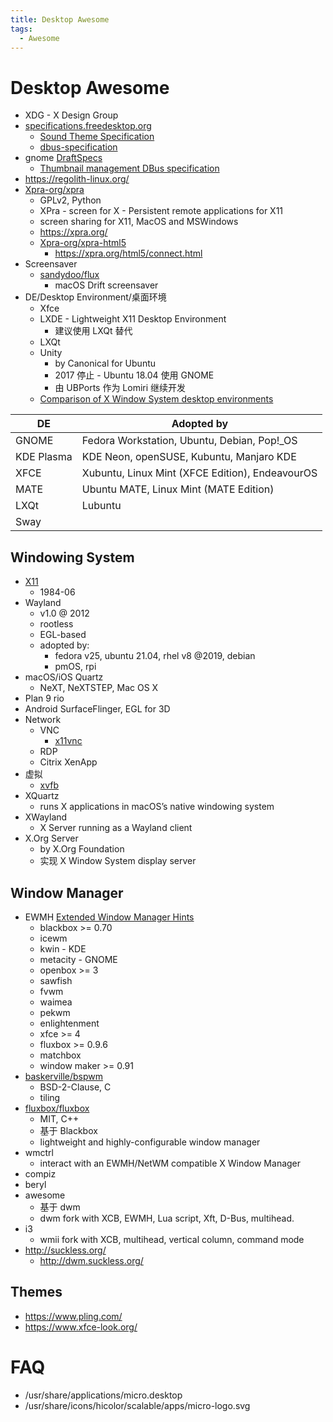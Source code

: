 ```yaml
---
title: Desktop Awesome
tags:
  - Awesome
---
```


# Desktop Awesome

- XDG - X Design Group
- [specifications.freedesktop.org](https://specifications.freedesktop.org)
  - [Sound Theme Specification](https://specifications.freedesktop.org/sound-theme-spec/sound-theme-spec-latest.html)
  - [dbus-specification](https://dbus.freedesktop.org/doc/dbus-specification.html)
- gnome [DraftSpecs](https://wiki.gnome.org/DraftSpecs)
  - [Thumbnail management DBus specification](https://wiki.gnome.org/DraftSpecs/ThumbnailerSpec)
- https://regolith-linux.org/
- [Xpra-org/xpra](https://github.com/Xpra-org/xpra)
  - GPLv2, Python
  - XPra - screen for X - Persistent remote applications for X11
  - screen sharing for X11, MacOS and MSWindows
  - https://xpra.org/
  - [Xpra-org/xpra-html5](https://github.com/Xpra-org/xpra-html5)
    - https://xpra.org/html5/connect.html
- Screensaver
  - [sandydoo/flux](https://github.com/sandydoo/flux)
    - macOS Drift screensaver
- DE/Desktop Environment/桌面环境
  - Xfce
  - LXDE - Lightweight X11 Desktop Environment
    - 建议使用 LXQt 替代
  - LXQt
  - Unity
    - by Canonical for Ubuntu
    - 2017 停止 - Ubuntu 18.04 使用 GNOME
    - 由 UBPorts 作为 Lomiri 继续开发
  - [Comparison of X Window System desktop environments](https://en.wikipedia.org/wiki/Comparison_of_X_Window_System_desktop_environments)

| DE         | Adopted by                                      |
| ---------- | ----------------------------------------------- |
| GNOME      | Fedora Workstation, Ubuntu, Debian, Pop!\_OS    |
| KDE Plasma | KDE Neon, openSUSE, Kubuntu, Manjaro KDE        |
| XFCE       | Xubuntu, Linux Mint (XFCE Edition), EndeavourOS |
| MATE       | Ubuntu MATE, Linux Mint (MATE Edition)          |
| LXQt       | Lubuntu                                         |
| Sway       |

## Windowing System

- [X11](./x11/README.md)
  - 1984-06
- Wayland
  - v1.0 @ 2012
  - rootless
  - EGL-based
  - adopted by:
    - fedora v25, ubuntu 21.04, rhel v8 @2019, debian
    - pmOS, rpi
- macOS/iOS Quartz
  - NeXT, NeXTSTEP, Mac OS X
- Plan 9 rio
- Android SurfaceFlinger, EGL for 3D
- Network
  - VNC
    - [x11vnc](./x11/x11vnc.md)
  - RDP
  - Citrix XenApp
- 虚拟
  - [xvfb](./x11/xvfb.md)
- XQuartz
  - runs X applications in macOS’s native windowing system
- XWayland
  - X Server running as a Wayland client
- X.Org Server
  - by X.Org Foundation
  - 实现 X Window System display server

## Window Manager

- EWMH [Extended Window Manager Hints](https://specifications.freedesktop.org/wm-spec/wm-spec-1.5.html)
  - blackbox >= 0.70
  - icewm
  - kwin - KDE
  - metacity - GNOME
  - openbox >= 3
  - sawfish
  - fvwm
  - waimea
  - pekwm
  - enlightenment
  - xfce >= 4
  - fluxbox >= 0.9.6
  - matchbox
  - window maker >= 0.91
- [baskerville/bspwm](https://github.com/baskerville/bspwm)
  - BSD-2-Clause, C
  - tiling
- [fluxbox/fluxbox](https://github.com/fluxbox/fluxbox)
  - MIT, C++
  - 基于 Blackbox
  - lightweight and highly-configurable window manager
- wmctrl
  - interact with an EWMH/NetWM compatible X Window Manager
- compiz
- beryl
- awesome
  - 基于 dwm
  - dwm fork with XCB, EWMH, Lua script, Xft, D-Bus, multihead.
- i3
  - wmii fork with XCB, multihead, vertical column, command mode
- http://suckless.org/
  - http://dwm.suckless.org/

## Themes

- https://www.pling.com/
- https://www.xfce-look.org/

# FAQ

- /usr/share/applications/micro.desktop
- /usr/share/icons/hicolor/scalable/apps/micro-logo.svg
